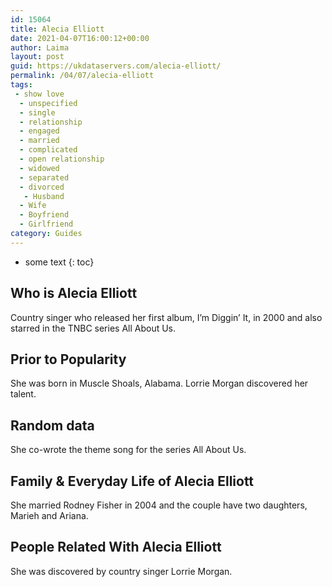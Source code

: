 ```yaml
---
id: 15064
title: Alecia Elliott
date: 2021-04-07T16:00:12+00:00
author: Laima
layout: post
guid: https://ukdataservers.com/alecia-elliott/
permalink: /04/07/alecia-elliott
tags:
 - show love
  - unspecified
  - single
  - relationship
  - engaged
  - married
  - complicated
  - open relationship
  - widowed
  - separated
  - divorced
   - Husband
  - Wife
  - Boyfriend
  - Girlfriend
category: Guides
---
```


* some text
{: toc}


## Who is Alecia Elliott
                  
                  
                  
Country singer who released her first album, I&#8217;m Diggin&#8217; It, in 2000 and also starred in the TNBC series All About Us.
                  
              
            
              
            
                
                
                
## Prior to Popularity
                  
                  
                  
She was born in Muscle Shoals, Alabama. Lorrie Morgan discovered her talent.
                  
              
            
              
            
                
                
                
## Random data
                  
                  
                  
She co-wrote the theme song for the series All About Us.
                  
              
            
              
            
                
                
                
## Family & Everyday Life of Alecia Elliott
                  
                  
                  
She married Rodney Fisher in 2004 and the couple have two daughters, Marieh and Ariana.
                  
              
            
              
            
                
                
                
## People Related With Alecia Elliott
                  
                  
                  
She was discovered by country singer Lorrie Morgan.
                  
              
            
              
            
                
              
            
              
              
            
            
              
            
          
          
          